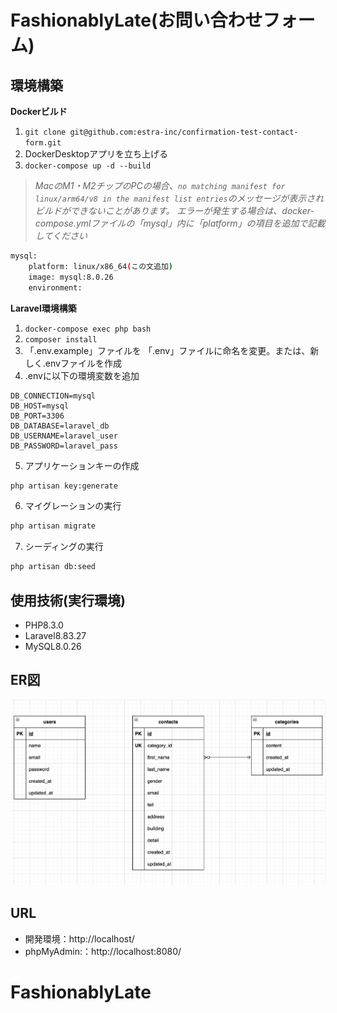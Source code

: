 # FashionablyLate(お問い合わせフォーム)

## 環境構築
**Dockerビルド**
1. `git clone git@github.com:estra-inc/confirmation-test-contact-form.git`
2. DockerDesktopアプリを立ち上げる
3. `docker-compose up -d --build`

> *MacのM1・M2チップのPCの場合、`no matching manifest for linux/arm64/v8 in the manifest list entries`のメッセージが表示されビルドができないことがあります。
エラーが発生する場合は、docker-compose.ymlファイルの「mysql」内に「platform」の項目を追加で記載してください*
``` bash
mysql:
    platform: linux/x86_64(この文追加)
    image: mysql:8.0.26
    environment:
```

**Laravel環境構築**
1. `docker-compose exec php bash`
2. `composer install`
3. 「.env.example」ファイルを 「.env」ファイルに命名を変更。または、新しく.envファイルを作成
4. .envに以下の環境変数を追加
``` text
DB_CONNECTION=mysql
DB_HOST=mysql
DB_PORT=3306
DB_DATABASE=laravel_db
DB_USERNAME=laravel_user
DB_PASSWORD=laravel_pass
```
5. アプリケーションキーの作成
``` bash
php artisan key:generate
```

6. マイグレーションの実行
``` bash
php artisan migrate
```

7. シーディングの実行
``` bash
php artisan db:seed
```

## 使用技術(実行環境)
- PHP8.3.0
- Laravel8.83.27
- MySQL8.0.26

## ER図
![alt](erd.png)

## URL
- 開発環境：http://localhost/
- phpMyAdmin:：http://localhost:8080/
# FashionablyLate
